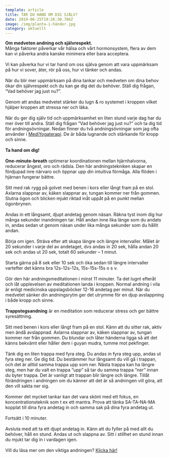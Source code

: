 ```yaml
---
template: article
title: TAR DU HAND OM DIG SJÄLV?
date: 2019-06-25T19:26:30.786Z
image: /img/planta-i-händer.jpg
category: aktuellt
---
```

<!--StartFragment-->

**Om medveten andning och självrespekt.** <br> Många faktorer påverkar vår hälsa och vårt hormonsystem, flera av dem kan vi påverka andra kanske minimera eller bara acceptera.
<br></br> Vi kan påverka hur vi tar hand om oss själva genom att vara uppmärksam på hur vi sover, äter, rör på oss, hur vi tänker och andas.
<br></br> När du blir mer uppmärksam på dina tankar och medveten om dina behov ökar din självrespekt och du kan ge dig det du behöver. Ställ dig frågan, “Vad behöver jag just nu?”.
<br></br> Genom att andas medvetet stärker du lugn & ro systemet i kroppen vilket hjälper kroppen att stressa ner och läka.
<br></br> När du ger dig själv tid och uppmärksamhet en liten stund varje dag har du mer över till andra. Ställ dig frågan ”Vad behöver jag just nu?” och ta dig tid för andningsövningar. Nedan finner du två andningsövningar som jag ofta använder i [MediYogaterapi](https://mediyoga.se/kunskap/mediyoga-som-metod/). De är båda lugnande och stärkande för kropp och sinne. <br></br> **Ta hand om dig!** <br></br> **One-minute-breath** optimerar koordinationen mellan hjärnhalvorna, reducerar ångest, oro och rädsla. Den här andningstekniken skapar en fördjupad inre närvaro och öppnar upp din intuitiva förmåga. Alla flöden i hjärnan fungerar bättre. <br></br> Sitt med rak rygg på golvet med benen i kors eller långt fram på en stol. Axlarna slappnar av, käken slappnar av, tungan kommer ner från gommen. Slutna ögon och blicken mjukt riktad inåt uppåt på en punkt mellan ögonbrynen.
<br></br> Andas in ett långsamt, djupt andetag genom näsan. Räkna tyst inom dig hur många sekunder inandningen tar. Håll andan inne lika länge som du andats in, andas sedan ut genom näsan under lika många sekunder som du hållit andan.
<br></br> Börja om igen. Sträva efter att skapa längre och längre intervaller. Målet är 20 sekunder i varje del av andetaget, dvs andas in 20 sek, hålla andan 20 sek och andas ut 20 sek, totalt 60 sekunder – 1 minut.
<br></br> Starta gärna på 8 sek eller 10 sek och öka sedan till längre intervaller vartefter det känns bra 12s-12s-12s, 15s-15s-15s o s v.
<br></br> Gör den här andningsmeditationen i minst 11 minuter. Ta det lugnt efteråt och låt upplevelsen av meditationen landa i kroppen. Normal andning i vila är enligt medicinska uppslagsböcker 12-16 andetag per minut. När du medvetet sänker din andningsrytm ger det utrymme för en djup avslappning i både kropp och sinne.
<br></br> **Trappstegsandning** är en meditation som reducerar stress och ger bättre syresättning. <br></br> Sitt med benen i kors eller långt fram på en stol. Känn att du sitter rak, aktiv men ändå avslappnad. Axlarna slappnar av, käken slappnar av, tungan kommer ner från gommen. Du blundar och låter händerna ligga så att det känns bekvämt eller håller dem i guyan mudra, tumme mot pekfinger.
<br></br> Tänk dig en liten trappa med fyra steg. Du andas in fyra steg upp, andas ut fyra steg ner. Ge dig tid. Du bestämmer hur långsamt du vill gå i trappan, och det är alltid samma trappa upp som ner. Nästa trappa kan ha längre steg, men har du valt en trappa ”upp” så tar du samma trappa ”ner” innan du byter trappa. Det är vanligt att trappan blir längre och längre. Tillåt förändringen i andningen om du känner att det är så andningen vill göra, att den vill sakta ner sig.
<br></br> Kommer det mycket tankar kan det vara skönt med ett fokus, en koncentrationsteknik som t ex ett mantra. Prova att tänka SA-TA-NA-MA kopplat till dina fyra andetag in och samma sak på dina fyra andetag ut.
<br></br> Fortsätt i 10 minuter.
<br></br> Avsluta med att ta ett djupt andetag in. Känn att du fyller på med allt du behöver, håll en stund. Andas ut och slappna av. Sitt i stillhet en stund innan du mjukt tar dig in i vardagen igen.
<br></br> Vill du läsa mer om den viktiga andningen? [Klicka här!](https://dinrytm.se/admin/#/collections/inlagg/entries/den-viktiga-andningen)

<!--EndFragment-->